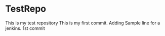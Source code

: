 # TestRepo
This is my test repository
This is my first commit.
Adding Sample line for a jenkins.
1st commit
